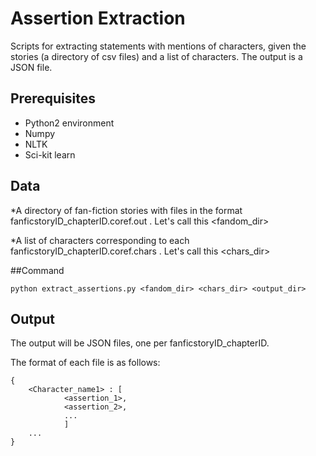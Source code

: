 # Assertion Extraction

Scripts for extracting statements with mentions of characters, given the stories (a directory of csv files) and a list of characters. The output is a JSON file.

## Prerequisites

* Python2 environment
* Numpy
* NLTK
* Sci-kit learn


## Data
*A directory of fan-fiction stories with files in the format fanficstoryID\_chapterID.coref.out .
Let's call this \<fandom_dir>

*A list of characters corresponding to each fanficstoryID\_chapterID.coref.chars . Let's call this \<chars_dir> 

##Command

	python extract_assertions.py <fandom_dir> <chars_dir> <output_dir>
	

## Output
The output will be JSON files, one per fanficstoryID_chapterID.

The format of each file is as follows:
	
	{
		<Character_name1> : [
				<assertion_1>,
				<assertion_2>,
				...
				]
		...
	}

